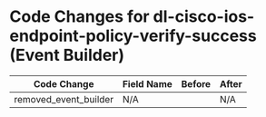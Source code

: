 # Code Changes for dl-cisco-ios-endpoint-policy-verify-success (Event Builder)

| Code Change | Field Name | Before | After |
|-------------|------------|--------|-------|
| removed_event_builder | N/A |  | N/A |